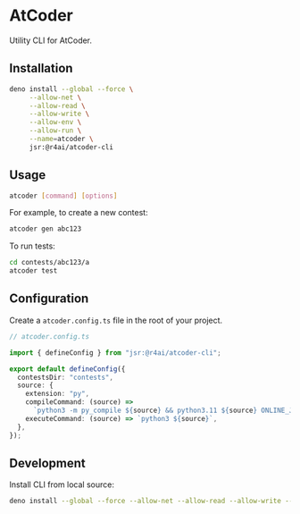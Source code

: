 # AtCoder

Utility CLI for AtCoder.

## Installation

```sh
deno install --global --force \
     --allow-net \
     --allow-read \
     --allow-write \
     --allow-env \
     --allow-run \
     --name=atcoder \
     jsr:@r4ai/atcoder-cli
```

## Usage

```sh
atcoder [command] [options]
```

For example, to create a new contest:

```sh
atcoder gen abc123
```

To run tests:

```sh
cd contests/abc123/a
atcoder test
```

## Configuration

Create a `atcoder.config.ts` file in the root of your project.

```ts
// atcoder.config.ts

import { defineConfig } from "jsr:@r4ai/atcoder-cli";

export default defineConfig({
  contestsDir: "contests",
  source: {
    extension: "py",
    compileCommand: (source) =>
      `python3 -m py_compile ${source} && python3.11 ${source} ONLINE_JUDGE 2> /dev/null`,
    executeCommand: (source) => `python3 ${source}`,
  },
});
```

## Development

Install CLI from local source:

```sh
deno install --global --force --allow-net --allow-read --allow-write --allow-env --allow-run --config=deno.jsonc --name=atcoder ./src/main.ts
```
